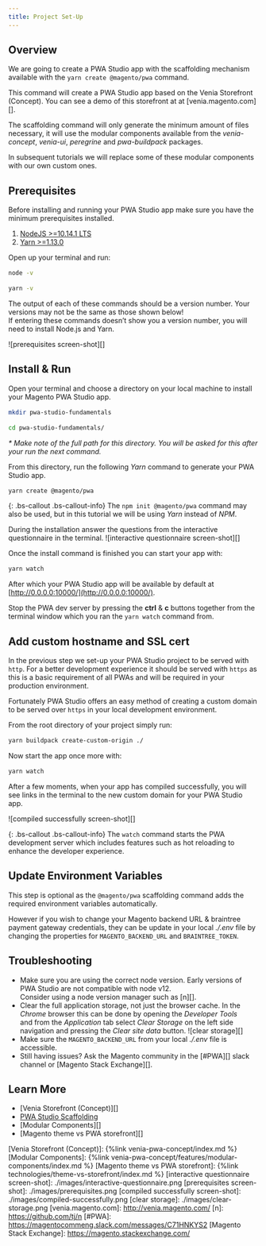 ```yaml
---
title: Project Set-Up
---
```


## Overview

We are going to create a PWA Studio app with the scaffolding mechanism available with 
the `yarn create @magento/pwa` command.

This command will create a PWA Studio app based on the Venia Storefront (Concept). 
You can see a demo of this storefront at at [venia.magento.com][].   

The scaffolding command will only generate the minimum amount of files necessary, 
it will use the modular components available from 
the _venia-concept_, _venia-ui_, _peregrine_ and _pwa-buildpack_ packages.    

In subsequent tutorials we will replace some of these modular components with our own custom ones.

## Prerequisites

Before installing and running your PWA Studio app make sure you have the minimum prerequisites installed.

1.  [NodeJS >=10.14.1 LTS](https://nodejs.org/en/)
1.  [Yarn >=1.13.0](https://yarnpkg.com)

Open up your terminal and run:

```bash
node -v
```

```bash
yarn -v
```

The output of each of these commands should be a version number. 
Your versions may not be the same as those shown below!    
If entering these commands doesn’t show you a version number, you will need to install Node.js and Yarn.

![prerequisites screen-shot][]

## Install & Run

Open your terminal and choose a directory on your local machine to install your Magento PWA Studio app.

```bash
mkdir pwa-studio-fundamentals
```

```bash
cd pwa-studio-fundamentals/
```

_* Make note of the full path for this directory. You will be asked for this after your run the next command._

From this directory, run the following _Yarn_ command to generate your PWA Studio app. 
```bash
yarn create @magento/pwa
```

{: .bs-callout .bs-callout-info}
The `npm init @magento/pwa` command may also be used, but in this tutorial we will be using _Yarn_ instead of _NPM_.

During the installation answer the questions from the interactive questionnaire in the terminal.
![interactive questionnaire screen-shot][]

Once the install command is finished you can start your app with:

```bash
yarn watch
```

After which your PWA Studio app will be available by default at [http://0.0.0.0:10000/](http://0.0.0.0:10000/).

Stop the PWA dev server by pressing the **ctrl** & **c** buttons together 
from the terminal window which you ran the `yarn watch` command from.

## Add custom hostname and SSL cert

In the previous step we set-up your PWA Studio project to be served with `http`.
For a better development experience it should be served with `https` as this is a basic requirement of all PWAs
and will be required in your production environment.

Fortunately PWA Studio offers an easy method of creating a custom domain to be served over `https`
in your local development environment.

From the root directory of your project simply run:

```bash
yarn buildpack create-custom-origin ./
```

Now start the app once more with:

```bash
yarn watch
```

After a few moments, when your app has compiled successfully, you will see links in the terminal to the 
new custom domain for your PWA Studio app.

![compiled successfully screen-shot][]

{: .bs-callout .bs-callout-info}
The `watch` command starts the PWA development server which includes features such as hot reloading to 
enhance the developer experience.

## Update Environment Variables 

This step is optional as the `@magento/pwa` scaffolding command adds the required environment variables automatically.

However if you wish to change your Magento backend URL & braintree payment gateway credentials, 
they can be update in your local _./.env_ file by changing the properties for `MAGENTO_BACKEND_URL` and `BRAINTREE_TOKEN`.

## Troubleshooting

-   Make sure you are using the correct node version.  Early versions of PWA Studio are not compatible with node v12.     
    Consider using a node version manager such as [n][].
-   Clear the full application storage, not just the browser cache.
    In the _Chrome_ browser this can be done by opening the _Developer Tools_    
    and from the _Application_ tab select _Clear Storage_ on the left side navigation
    and pressing the _Clear site data_ button.
    ![clear storage][]
-   Make sure the `MAGENTO_BACKEND_URL` from your local _./.env_ file is accessible.
-   Still having issues? Ask the Magento community in the [#PWA][] slack channel or [Magento Stack Exchange][].

## Learn More

-   [Venia Storefront (Concept)][]
-   [PWA Studio Scaffolding][]
-   [Modular Components][]
-   [Magento theme vs PWA storefront][]

[Venia Storefront (Concept)]: {%link venia-pwa-concept/index.md %}
[Modular Components]: {%link venia-pwa-concept/features/modular-components/index.md %}
[Magento theme vs PWA storefront]: {%link technologies/theme-vs-storefront/index.md %}
[interactive questionnaire screen-shot]: ./images/interactive-questionnaire.png
[prerequisites screen-shot]: ./images/prerequisites.png
[compiled successfully screen-shot]: ./images/compiled-successfully.png
[clear storage]: ./images/clear-storage.png
[venia.magento.com]: http://venia.magento.com/
[n]: https://github.com/tj/n
[#PWA]: https://magentocommeng.slack.com/messages/C71HNKYS2
[Magento Stack Exchange]: https://magento.stackexchange.com/
<!-- TODO: Update with correct URL -->
[PWA Studio Scaffolding]: https://github.com/magento/pwa-studio/blob/develop/pwa-devdocs/_drafts/scaffolding/index.md
